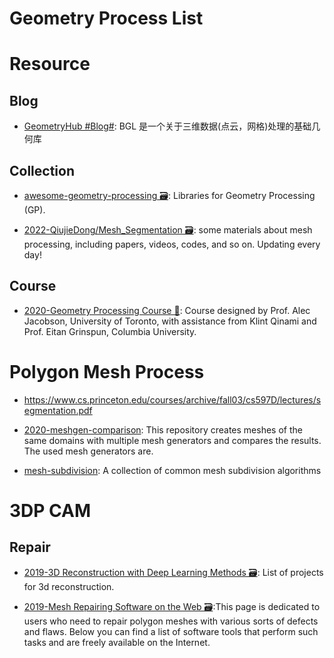 # Geometry Process List

# Resource

## Blog

- [GeometryHub #Blog#](http://geometryhub.net/overview): BGL 是一个关于三维数据(点云，网格)处理的基础几何库

## Collection

- [awesome-geometry-processing 🗃️](https://github.com/zishun/awesome-geometry-processing): Libraries for Geometry Processing (GP).

- [2022-QiujieDong/Mesh_Segmentation 🗃️](https://github.com/QiujieDong/Mesh_Segmentation): some materials about mesh processing, including papers, videos, codes, and so on. Updating every day!

## Course

- [2020-Geometry Processing Course 🎥](https://github.com/alecjacobson/geometry-processing): Course designed by Prof. Alec Jacobson, University of Toronto, with assistance from Klint Qinami and Prof. Eitan Grinspun, Columbia University.

# Polygon Mesh Process

- https://www.cs.princeton.edu/courses/archive/fall03/cs597D/lectures/segmentation.pdf

- [2020-meshgen-comparison](https://github.com/meshpro/meshgen-comparison): This repository creates meshes of the same domains with multiple mesh generators and compares the results. The used mesh generators are.

- [mesh-subdivision](https://github.com/ozkanyumsak/mesh-subdivision): A collection of common mesh subdivision algorithms

# 3DP CAM

## Repair

- [2019-3D Reconstruction with Deep Learning Methods 🗃️](https://github.com/natowi/3D-Reconstruction-with-Deep-Learning-Methods): List of projects for 3d reconstruction.

- [2019-Mesh Repairing Software on the Web 🗃️](http://meshrepair.org/):This page is dedicated to users who need to repair polygon meshes with various sorts of defects and flaws. Below you can find a list of software tools that perform such tasks and are freely available on the Internet.

